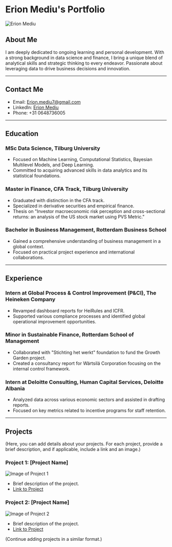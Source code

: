# Erion Mediu's Portfolio

![Erion Mediu](link-to-your-photo)

## About Me
I am deeply dedicated to ongoing learning and personal development. With a strong background in data science and finance, I bring a unique blend of analytical skills and strategic thinking to every endeavor. Passionate about leveraging data to drive business decisions and innovation.

---

## Contact Me
- Email: [Erion.mediu7@gmail.com](mailto:Erion.mediu7@gmail.com)
- LinkedIn: [Erion Mediu](https://www.linkedin.com/in/erion-mediu-ba865a17b/)
- Phone: +31 0648736005

---

## Education

### MSc Data Science, Tilburg University
- Focused on Machine Learning, Computational Statistics, Bayesian Multilevel Models, and Deep Learning.
- Committed to acquiring advanced skills in data analytics and its statistical foundations.

### Master in Finance, CFA Track, Tilburg University
- Graduated with distinction in the CFA track.
- Specialized in derivative securities and empirical finance.
- Thesis on "Investor macroeconomic risk perception and cross-sectional returns: an analysis of the US stock market using PVS Metric."

### Bachelor in Business Management, Rotterdam Business School
- Gained a comprehensive understanding of business management in a global context.
- Focused on practical project experience and international collaborations.

---

## Experience

### Intern at Global Process & Control Improvement (P&CI), The Heineken Company
- Revamped dashboard reports for HeiRules and ICFR.
- Supported various compliance processes and identified global operational improvement opportunities.

### Minor in Sustainable Finance, Rotterdam School of Management
- Collaborated with "Stichting het werkt" foundation to fund the Growth Garden project.
- Created a consultancy report for Wärtsilä Corporation focusing on the internal control framework.

### Intern at Deloitte Consulting, Human Capital Services, Deloitte Albania
- Analyzed data across various economic sectors and assisted in drafting reports.
- Focused on key metrics related to incentive programs for staff retention.

---

## Projects

(Here, you can add details about your projects. For each project, provide a brief description, and if applicable, include a link and an image.)

### Project 1: [Project Name]
![Image of Project 1](link-to-image)
- Brief description of the project.
- [Link to Project](your-project-link)

### Project 2: [Project Name]
![Image of Project 2](link-to-image)
- Brief description of the project.
- [Link to Project](your-project-link)

(Continue adding projects in a similar format.)
